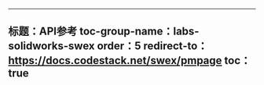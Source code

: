 ---
标题：API参考
toc-group-name：labs-solidworks-swex
order：5
redirect-to：https://docs.codestack.net/swex/pmpage
toc：true
---